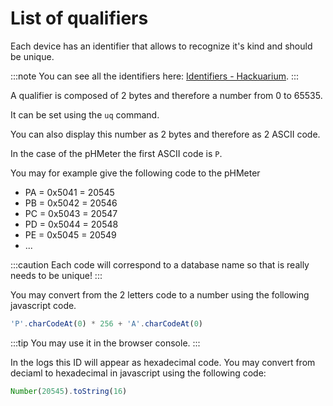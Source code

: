 # List of qualifiers

Each device has an identifier that allows to recognize it's kind and should be unique.

:::note
You can see all the identifiers here: [Identifiers - Hackuarium](../../06-programming/01-communication/README.md#list-of-parameters-and-their-meaning).
:::

A qualifier is composed of 2 bytes and therefore a number from 0 to 65535.

It can be set using the `uq` command.

You can also display this number as 2 bytes and therefore as 2 ASCII code.

In the case of the pHMeter the first ASCII code is `P`.

You may for example give the following code to the pHMeter

- PA = 0x5041 = 20545
- PB = 0x5042 = 20546
- PC = 0x5043 = 20547
- PD = 0x5044 = 20548
- PE = 0x5045 = 20549
- ...

:::caution
Each code will correspond to a database name so that is really needs to be unique!
:::

You may convert from the 2 letters code to a number using the following javascript code.

```js
'P'.charCodeAt(0) * 256 + 'A'.charCodeAt(0)
```

:::tip
You may use it in the browser console.
:::

In the logs this ID will appear as hexadecimal code. You may convert from deciaml to hexadecimal in javascript using the following code:

```js
Number(20545).toString(16)
```
